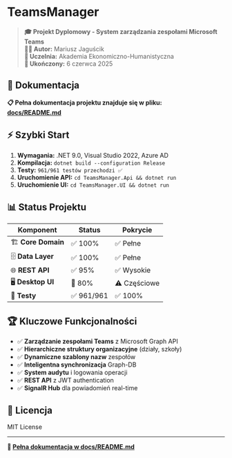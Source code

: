 # TeamsManager

> **🎓 Projekt Dyplomowy - System zarządzania zespołami Microsoft Teams**  
> **👨‍💻 Autor:** Mariusz Jaguścik  
> **🏫 Uczelnia:** Akademia Ekonomiczno-Humanistyczna  
> **📅 Ukończony:** 6 czerwca 2025  

## 📖 Dokumentacja

**📋 Pełna dokumentacja projektu znajduje się w pliku:**  
**[docs/README.md](docs/README.md)**

## ⚡ Szybki Start

1. **Wymagania:** .NET 9.0, Visual Studio 2022, Azure AD
2. **Kompilacja:** `dotnet build --configuration Release`
3. **Testy:** `961/961 testów przechodzi ✅`
4. **Uruchomienie API:** `cd TeamsManager.Api && dotnet run`
5. **Uruchomienie UI:** `cd TeamsManager.UI && dotnet run`

## 📊 Status Projektu

| Komponent | Status | Pokrycie |
|-----------|--------|----------|
| 🏗️ **Core Domain** | ✅ 100% | ✅ Pełne |
| 🗄️ **Data Layer** | ✅ 100% | ✅ Pełne |
| 🌐 **REST API** | ✅ 95% | ✅ Wysokie |
| 🖥️ **Desktop UI** | 🔄 80% | ⚠️ Częściowe |
| 🧪 **Testy** | ✅ 961/961 | ✅ 100% |

## 🏆 Kluczowe Funkcjonalności

- ✅ **Zarządzanie zespołami Teams** z Microsoft Graph API
- ✅ **Hierarchiczne struktury organizacyjne** (działy, szkoły)
- ✅ **Dynamiczne szablony nazw** zespołów
- ✅ **Inteligentna synchronizacja** Graph-DB
- ✅ **System audytu** i logowania operacji
- ✅ **REST API** z JWT authentication
- ✅ **SignalR Hub** dla powiadomień real-time

## 📄 Licencja

MIT License

---

**🔗 [Pełna dokumentacja w docs/README.md](docs/README.md)**
